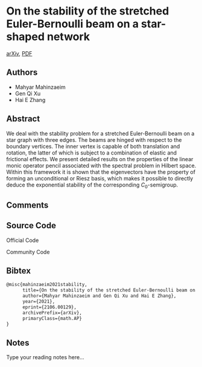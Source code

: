 
# On the stability of the stretched Euler-Bernoulli beam on a star-shaped network

[arXiv](https://arxiv.org/abs/2106.0129), [PDF](https://arxiv.org/pdf/2106.0129.pdf)

## Authors

- Mahyar Mahinzaeim
- Gen Qi Xu
- Hai E Zhang

## Abstract

We deal with the stability problem for a stretched Euler-Bernoulli beam on a star graph with three edges. The beams are hinged with respect to the boundary vertices. The inner vertex is capable of both translation and rotation, the latter of which is subject to a combination of elastic and frictional effects. We present detailed results on the properties of the linear monic operator pencil associated with the spectral problem in Hilbert space. Within this framework it is shown that the eigenvectors have the property of forming an unconditional or Riesz basis, which makes it possible to directly deduce the exponential stability of the corresponding $C_0$-semigroup.

## Comments



## Source Code

Official Code



Community Code



## Bibtex

```tex
@misc{mahinzaeim2021stability,
      title={On the stability of the stretched Euler-Bernoulli beam on a star-shaped network}, 
      author={Mahyar Mahinzaeim and Gen Qi Xu and Hai E Zhang},
      year={2021},
      eprint={2106.00129},
      archivePrefix={arXiv},
      primaryClass={math.AP}
}
```

## Notes

Type your reading notes here...

